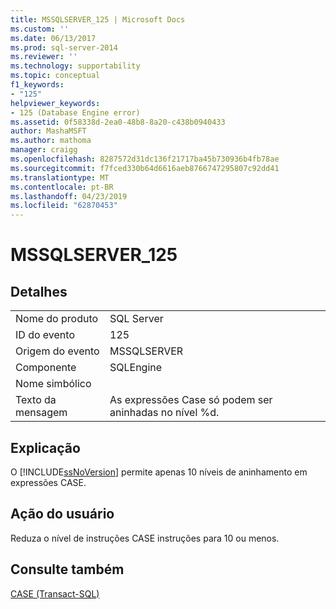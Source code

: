 ```yaml
---
title: MSSQLSERVER_125 | Microsoft Docs
ms.custom: ''
ms.date: 06/13/2017
ms.prod: sql-server-2014
ms.reviewer: ''
ms.technology: supportability
ms.topic: conceptual
f1_keywords:
- "125"
helpviewer_keywords:
- 125 (Database Engine error)
ms.assetid: 0f58338d-2ea0-48b8-8a20-c438b0940433
author: MashaMSFT
ms.author: mathoma
manager: craigg
ms.openlocfilehash: 8287572d31dc136f21717ba45b730936b4fb78ae
ms.sourcegitcommit: f7fced330b64d6616aeb8766747295807c92dd41
ms.translationtype: MT
ms.contentlocale: pt-BR
ms.lasthandoff: 04/23/2019
ms.locfileid: "62870453"
---
```

# <a name="mssqlserver125"></a>MSSQLSERVER_125
    
## <a name="details"></a>Detalhes  
  
|||  
|-|-|  
|Nome do produto|SQL Server|  
|ID do evento|125|  
|Origem do evento|MSSQLSERVER|  
|Componente|SQLEngine|  
|Nome simbólico||  
|Texto da mensagem|As expressões Case só podem ser aninhadas no nível %d.|  
  
## <a name="explanation"></a>Explicação  
 O [!INCLUDE[ssNoVersion](../../includes/ssnoversion-md.md)] permite apenas 10 níveis de aninhamento em expressões CASE.  
  
## <a name="user-action"></a>Ação do usuário  
 Reduza o nível de instruções CASE instruções para 10 ou menos.  
  
## <a name="see-also"></a>Consulte também  
 [CASE &#40;Transact-SQL&#41;](/sql/t-sql/language-elements/case-transact-sql)  
  
  
